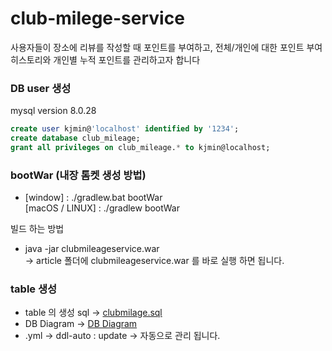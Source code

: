 # club-milege-service
사용자들이 장소에 리뷰를 작성할 때 포인트를 부여하고, 전체/개인에 대한 포인트 부여 히스토리와 개인별
누적 포인트를 관리하고자 합니다

### DB user 생성
mysql version 8.0.28
```sql
create user kjmin@'localhost' identified by '1234';   
create database club_mileage;   
grant all privileges on club_mileage.* to kjmin@localhost;
```   
### bootWar (내장 톰켓 생성 방법)
- [window] : ./gradlew.bat bootWar   
  [macOS / LINUX] : ./gradlew bootWar

빌드 하는 방법
- java -jar clubmileageservice.war   
-> article 폴더에 clubmileageservice.war 를 바로 실행 하면 됩니다.

### table 생성
- table 의 생성 sql -> [clubmilage.sql](https://github.com/Eco-Min/club-milege-service/blob/main/article/clubmilage.sql)
- DB Diagram -> [DB Diagram](https://github.com/Eco-Min/club-milege-service/blob/main/article/diagram.png)
- .yml -> ddl-auto : update -> 자동으로 관리 됩니다.
